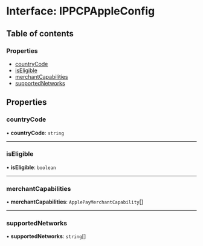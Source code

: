 # Interface: IPPCPAppleConfig

## Table of contents

### Properties

- [countryCode](IPPCPAppleConfig.md#countrycode)
- [isEligible](IPPCPAppleConfig.md#iseligible)
- [merchantCapabilities](IPPCPAppleConfig.md#merchantcapabilities)
- [supportedNetworks](IPPCPAppleConfig.md#supportednetworks)

## Properties

### countryCode

• **countryCode**: `string`

___

### isEligible

• **isEligible**: `boolean`

___

### merchantCapabilities

• **merchantCapabilities**: `ApplePayMerchantCapability`[]

___

### supportedNetworks

• **supportedNetworks**: `string`[]
